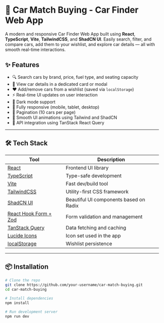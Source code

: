 # 🚗 Car Match Buying - Car Finder Web App

A modern and responsive Car Finder Web App built using **React**, **TypeScript**, **Vite**, **TailwindCSS**, and **ShadCN UI**. Easily search, filter, and compare cars, add them to your wishlist, and explore car details — all with smooth real-time interactions.

## ✨ Features

- 🔍 Search cars by brand, price, fuel type, and seating capacity
- 📄 View car details in a dedicated card or modal
- ❤️ Add/remove cars from a wishlist (saved via `localStorage`)
- ⚡ Real-time UI updates on user interaction
- 🌙 Dark mode support
- 📱 Fully responsive (mobile, tablet, desktop)
- 🔄 Pagination (10 cars per page)
- 🎨 Smooth UI animations using Tailwind and ShadCN
- 🔧 API integration using TanStack React Query

---

## 🛠️ Tech Stack

| Tool | Description |
|------|-------------|
| [React](https://react.dev/) | Frontend UI library |
| [TypeScript](https://www.typescriptlang.org/) | Type-safe development |
| [Vite](https://vitejs.dev/) | Fast dev/build tool |
| [TailwindCSS](https://tailwindcss.com/) | Utility-first CSS framework |
| [ShadCN UI](https://ui.shadcn.dev/) | Beautiful UI components based on Radix |
| [React Hook Form + Zod](https://react-hook-form.com/) | Form validation and management |
| [TanStack Query](https://tanstack.com/query/latest) | Data fetching and caching |
| [Lucide Icons](https://lucide.dev/) | Icon set used in the app |
| [localStorage](https://developer.mozilla.org/en-US/docs/Web/API/Window/localStorage) | Wishlist persistence |

---

## 📦 Installation

```bash
# Clone the repo
git clone https://github.com/your-username/car-match-buying.git
cd car-match-buying

# Install dependencies
npm install

# Run development server
npm run dev
